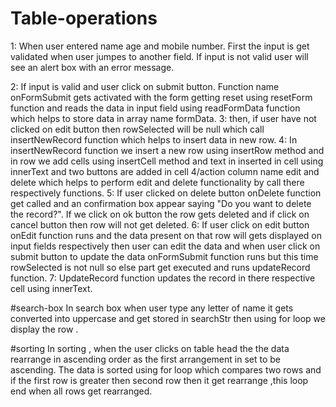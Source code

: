 # Table-operations
1: When user entered name age and mobile number. First the input is get validated when user jumpes to another field. If input is not valid user will see an alert box with an error message.

2: If input is valid and user click on submit button. Function name onFormSubmit gets activated with the form getting reset using resetForm function and reads the data in input field using readFormData function which helps to store data in array name formData.
3: then, if user have not clicked on edit button then rowSelected will be null which call insertNewRecord function which helps to insert data in new row.
4: In insertNewRecord function we insert a new row using insertRow method and in row we add cells using insertCell method and text in inserted in cell using innerText and two buttons are added in cell 4/action column name edit and delete which helps to perform edit and delete functionality by call there respectively functions.
5: If user clicked on delete button onDelete function get called and an confirmation box appear saying "Do you want to delete the record?". If we click on ok button the row gets deleted and if click on cancel button then row will not get deleted.
6: If user click on edit button onEdit function runs and the data present on that row will gets displayed on input fields respectively then user can edit the data and when user click on submit button to update the data onFormSubmit function runs but this time rowSelected is not null so else part get executed and runs updateRecord function.
7: UpdateRecord function updates the record in there respective cell using innerText.


#search-box
 In search box when user type any letter of name it gets converted into uppercase and get stored in searchStr then using for loop we display the row .

 #sorting
 In sorting , when the user clicks on table head the the data rearrange in ascending order as the first arrangement in set to be ascending. The data is sorted using for loop which compares two rows and if the first row is greater then second row then it get rearrange ,this loop end when all rows get rearranged.